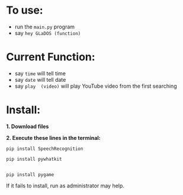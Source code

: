 # To use:
- run the `main.py` program
- say `hey GLaDOS (function)`

# Current Function:
- say `time` will tell time
- say `date` will tell date
- say `play  (video)` will play YouTube video from the first searching

# Install:
**1. Download files**

**2. Execute these lines in the terminal:**

```
pip install SpeechRecognition

```

```
pip install pywhatkit

```

```

pip install pygame

```
If it fails to install, run as administrator may help.



